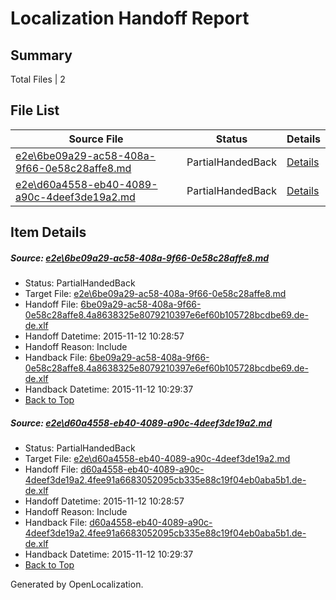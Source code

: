 # <a name='report-top'></a> Localization Handoff Report

## Summary
 Total Files | 2

## File List
 Source File | Status | Details 
 ----------- | ------ | ------- 
 [e2e\6be09a29-ac58-408a-9f66-0e58c28affe8.md](https://github.com/OpenLocalizationTest/oltest/blob/176780e8c152f494b4dbc06d5b8268e11300a2c7/e2e/6be09a29-ac58-408a-9f66-0e58c28affe8.md) | PartialHandedBack | [Details](#8c6676772d0d46e385649f1112bd9f806496eae21)
 [e2e\d60a4558-eb40-4089-a90c-4deef3de19a2.md](https://github.com/OpenLocalizationTest/oltest/blob/176780e8c152f494b4dbc06d5b8268e11300a2c7/e2e/d60a4558-eb40-4089-a90c-4deef3de19a2.md) | PartialHandedBack | [Details](#49b91821dfd06a1cbd7ee9188d1bf5f5017158a82)

## Item Details
##### <a name='8c6676772d0d46e385649f1112bd9f806496eae21'></a> Source: [e2e\6be09a29-ac58-408a-9f66-0e58c28affe8.md](https://github.com/OpenLocalizationTest/oltest/blob/176780e8c152f494b4dbc06d5b8268e11300a2c7/e2e/6be09a29-ac58-408a-9f66-0e58c28affe8.md)
* Status: PartialHandedBack
* Target File: [e2e\6be09a29-ac58-408a-9f66-0e58c28affe8.md](https://github.com/OpenLocalizationTestOrg/oltest.de-de/blob/aa50e8785c3dcfaba7c29437a44dcba18f6f0a79/e2e/6be09a29-ac58-408a-9f66-0e58c28affe8.md)
* Handoff File: [6be09a29-ac58-408a-9f66-0e58c28affe8.4a8638325e8079210397e6ef60b105728bcdbe69.de-de.xlf](https://github.com/OpenLocalizationTestOrg/olhandoff/blob/90d65de10ae12fe9d4e377788e82723eaae931b2/ol-handoff/OpenLocalizationTestOrg/oltest.de-de/yanz/6be09a29-ac58-408a-9f66-0e58c28affe8.4a8638325e8079210397e6ef60b105728bcdbe69.de-de.xlf)
* Handoff Datetime: 2015-11-12 10:28:57
* Handoff Reason: Include
* Handback File: [6be09a29-ac58-408a-9f66-0e58c28affe8.4a8638325e8079210397e6ef60b105728bcdbe69.de-de.xlf](https://github.com/OpenLocalizationTestOrg/olhandback/blob/ad889d39f911ccb69d7f69afe25c1f1e57e774c6/ol-handback/OpenLocalizationTestOrg/oltest.de-de/yanz/6be09a29-ac58-408a-9f66-0e58c28affe8.4a8638325e8079210397e6ef60b105728bcdbe69.de-de.xlf)
* Handback Datetime: 2015-11-12 10:29:37
* [Back to Top](#report-top)

##### <a name='49b91821dfd06a1cbd7ee9188d1bf5f5017158a82'></a> Source: [e2e\d60a4558-eb40-4089-a90c-4deef3de19a2.md](https://github.com/OpenLocalizationTest/oltest/blob/176780e8c152f494b4dbc06d5b8268e11300a2c7/e2e/d60a4558-eb40-4089-a90c-4deef3de19a2.md)
* Status: PartialHandedBack
* Target File: [e2e\d60a4558-eb40-4089-a90c-4deef3de19a2.md](https://github.com/OpenLocalizationTestOrg/oltest.de-de/blob/aa50e8785c3dcfaba7c29437a44dcba18f6f0a79/e2e/d60a4558-eb40-4089-a90c-4deef3de19a2.md)
* Handoff File: [d60a4558-eb40-4089-a90c-4deef3de19a2.4fee91a6683052095cb335e88c19f04eb0aba5b1.de-de.xlf](https://github.com/OpenLocalizationTestOrg/olhandoff/blob/90d65de10ae12fe9d4e377788e82723eaae931b2/ol-handoff/OpenLocalizationTestOrg/oltest.de-de/yanz/d60a4558-eb40-4089-a90c-4deef3de19a2.4fee91a6683052095cb335e88c19f04eb0aba5b1.de-de.xlf)
* Handoff Datetime: 2015-11-12 10:28:57
* Handoff Reason: Include
* Handback File: [d60a4558-eb40-4089-a90c-4deef3de19a2.4fee91a6683052095cb335e88c19f04eb0aba5b1.de-de.xlf](https://github.com/OpenLocalizationTestOrg/olhandback/blob/ad889d39f911ccb69d7f69afe25c1f1e57e774c6/ol-handback/OpenLocalizationTestOrg/oltest.de-de/yanz/d60a4558-eb40-4089-a90c-4deef3de19a2.4fee91a6683052095cb335e88c19f04eb0aba5b1.de-de.xlf)
* Handback Datetime: 2015-11-12 10:29:37
* [Back to Top](#report-top)


Generated by OpenLocalization.
